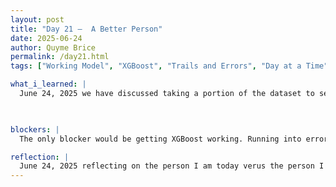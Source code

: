 ```yaml
---
layout: post
title: "Day 21 –  A Better Person"
date: 2025-06-24
author: Quyme Brice
permalink: /day21.html
tags: ["Working Model", "XGBoost", "Trails and Errors", "Day at a Time"]

what_i_learned: |
  June 24, 2025 we have discussed taking a portion of the dataset to see if the model work. Our dataset is a very large file and will take a lot of time to process. So we actually got our model working and tested future predictions for test. We scale for two months worth of data for right now and plan to use our multi-year data once we make the right correction to the current model. Our current model actually tell us if there's a delay our not. XGBoost took awhile to get it properly running but we finally got it. We plan to use the large file to predict delay within all months of the year.

  

blockers: |
  The only blocker would be getting XGBoost working. Running into errors was a common occurrence. There's multiple file that need to be downloaded to get it started. These files have to be in the right loctaion for XGBoost to recongize.

reflection: |
  June 24, 2025 reflecting on the person I am today verus the person I was yesterday or last year, I'm definitely an upgrade. I've been pushing myself to need heights that will make me a more defined person. Reflection on my ability to understand my errors not just as an engineer but as a regular person. Sometimes I remind myself that I'm a regular person that took up engineering one day. To be in the position to finally use what I trained for all these years is great. I want to continue becoming better.
---
```

